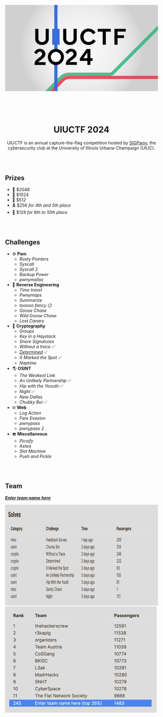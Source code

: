 <div align="center">
    <a href="https://ctf.404ctf.fr/">
        <img src="img/uiuctf-2024-banner.webp" alt="logo">
    </a>
    <br />
    <br />
    <br />
    <br />
    <br />
    <h1>UIUCTF 2024</h1>
    <p>
        UIUCTF is an annual capture-the-flag competition hosted by <a href="https://sigpwny.com/">SIGPwny</a>, the cybersecurity club at the University of Illinois Urbana-Champaign (UIUC).
    </p>
</div>

<br />
<br />

## Prizes

- 🥇 $2048
- 🥈 $1024
- 🥉 $512
- 🎗️ $256 *for 4th and 5th place*
- 🎉 $128 *for 6th to 10th place*

<br />
<br />

## Challenges

- ⚙️ **Pwn**  
    - *Rusty Pointers*
    - *Syscall*
    - *Syscall 2*
    - *Backup Power*
    - *pwnymalloc*
- 🔧 **Reverse Engineering**
    - *Time travel*
    - *Pwnymaps*
    - *Summarize*
    - *tooooo fancy 😏*
    - *Goose Chase*
    - *Wild Goose Chase*
    - *Lost Canary*
- 🔐 **Cryptography**
    - *Groups* 
    - *Key in a Haystack* 
    - *Snore Signatures* 
    - *Without a trace* ✅
    - [*Determined*](./Crypto/Determined/README.md) ✅
    - *X Marked the Spot* ✅
    - *Naptime* 
- 🌎 **OSINT**
    - *The Weakest Link*
    - *An Unlikely Partnership* ✅
    - *Hip with the Yoouth* ✅
    - *Night* ✅
    - *New Dallas*
    - *Chubky Boi* ✅
- 🌐 **Web**  
    - *Log Action*
    - *Fare Evasion*
    - *pwnypass*
    - *pwnypass 2*
- ☎️ **Miscellaneous**
    - *Picoify*
    - *Astea*
    - *Slot Machine*
    - *Push and Pickle*

<br />
<br />

## Team

 ***[Enter team name here](https://th.bing.com/th/id/OIG4.ViQb2zkNrXoe.Cdu2o92?pid=ImgGn)***

<img src="img/solves.png" alt="logo" width="1000" height="333" />
<br />
<img src="img/Scoreboard.png" alt="logo" width="500" height="350" />

<br />
<br />
